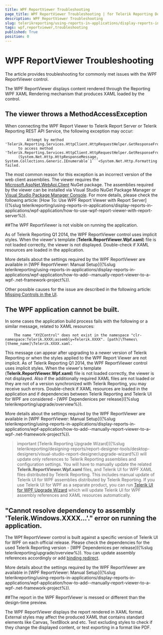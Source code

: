 ```yaml
---
title: WPF ReportViewer Troubleshooting
page_title: WPF ReportViewer Troubleshooting | for Telerik Reporting Documentation
description: WPF ReportViewer Troubleshooting
slug: telerikreporting/using-reports-in-applications/display-reports-in-applications/wpf-application/troubleshooting/wpf-reportviewer-troubleshooting
tags: wpf,reportviewer,troubleshooting
published: True
position: 0
---
```


# WPF ReportViewer Troubleshooting



The article provides troubleshooting for commonly met issues with the WPF ReportViewer control.

The WPF ReportViewer displays content rendered through the Reporting WPF XAML Rendering mechanism that produces XAML loaded by the control.       

##        The viewer throws a MethodAccessException
      

When connecting the WPF Report Viewer to Telerik Report Server or Telerik Reporting REST API Service, the following exception may occur:         

	          Attempt by method 'Telerik.Reporting.Services.HttpClient.HttpRequestHelper.GetResponseFromPost(System.Net.Http.HttpResponseMessage)'
          to access method 'Telerik.Reporting.Services.HttpClient.HttpRequestHelper.GetResponseFromPost```<T>```
          (System.Net.Http.HttpResponseMessage, System.Collections.Generic.IEnumerable`1```<System.Net.Http.Formatting.MediaTypeFormatter>```)' failed.
        



The most common reason for this exception is an incorrect version of the web client assemblies. The viewer requires the           [Microsoft.AspNet.WebApi.Client](https://www.nuget.org/packages/Microsoft.AspNet.WebApi.Client/4.0.30506)           NuGet package. The assemblies required by the viewer can be installed via Visual Studio NuGet Package Manager or           [Visual Studio Package Manager Console](https://docs.nuget.org/consume/package-manager-console).           For more details, please check the following article:            [How To: Use WPF Report Viewer with Report Server]({%slug telerikreporting/using-reports-in-applications/display-reports-in-applications/wpf-application/how-to-use-wpf-report-viewer-with-report-server%}).         

##The WPF ReportViewer is not visible on running the application.

As of Telerik Reporting Q1 2014, the WPF ReportViewer control uses implicit styles.           When the viewer's template (__Telerik.ReportViewer.Wpf.xaml__) file is not loaded correctly, the viewer            is not displayed.           Double-check if XAML resources are loaded in the application.         

More details about the settings required by the WPF ReportViewer are available in            [WPF ReportViewer: Manual Setup]({%slug telerikreporting/using-reports-in-applications/display-reports-in-applications/wpf-application/how-to-add--manually-report-viewer-to-a-wpf-.net-framework-project%}).         

Other possible causes for the issue are described in the following article:           [Missing Controls in the UI](https://docs.telerik.com/devtools/wpf/common-information/troubleshooting/invisible-controls).         

##        The WPF application cannot be built.
      

In some cases the application build process fails with the following or a similar message, related to XAML resources:         

	                  
        The name "XYZControl" does not exist in the namespace "clr-namespace:Telerik.XXXX;assembly=Telerik.XXXX". [path]\Themes\[theme_name]\Telerik.XXXX.xaml.
        



This message can appear after upgrading to a newer version of Telerik Reporting or when the styles applied to the WPF Report Viewer are not implicit.           As of Telerik Reporting Q1 2014, the WPF ReportViewer control uses implicit styles.           When the viewer's template (__Telerik.ReportViewer.Wpf.xaml__) file is not loaded correctly, the viewer is not displayed.           Also if the additionally required XAML files are not loaded or they are not of a version synchronized with Telerik Reporting, you may receive such errors.           Double-check if XAML resources are loaded in the application and if dependencies between Telerik Reporting and Telerik UI for WPF are considered           - [WPF Dependenices per release]({%slug telerikreporting/upgrade/overview%}).         

More details about the settings required by the WPF ReportViewer are available in [WPF ReportViewer: Manual Setup]({%slug telerikreporting/using-reports-in-applications/display-reports-in-applications/wpf-application/how-to-add--manually-report-viewer-to-a-wpf-.net-framework-project%}).         

>important [Telerik Reporting Upgrade Wizard]({%slug telerikreporting/designing-reports/report-designer-tools/desktop-designers/visual-studio-report-designer/upgrade-wizard%}) will update only references to Telerik Reporting assemblies and configuration settings.             You will have to manually update the related  __Telerik.ReportViewer.Wpf.xaml__  files, and Telerik UI             for WPF XAML files distributed by Telerik Reporting. This includes manual update of Telerik UI for WPF assemblies distributed by Telerik Reporting.           If you use Telerik UI for WPF as a separate product, you can run [Telerik UI for WPF Upgrade Wizard](http://docs.telerik.com/devtools/wpf/visual-studio-extensions/for-wpf-vs-extensions-upgrading) which will update Telerik UI for WPF assembly references and XAML resources automatically.           


##        "Cannot resolve dependency to assembly 'Telerik.Windows.XXXX...'." error on running the application.
      

The WPf ReportViewer control is built against a specific version of Telerik UI for WPF on each official release. Please check the dependencies           for the used Telerik Reporting version - [WPF Dependenices per release]({%slug telerikreporting/upgrade/overview%}). You can           update assembly references accordingly or add [binding redirect](http://msdn.microsoft.com/en-us/library/eftw1fys(v=vs.110).aspx).         

More details about the settings required by the WPF ReportViewer are available in [WPF ReportViewer: Manual Setup]({%slug telerikreporting/using-reports-in-applications/display-reports-in-applications/wpf-application/how-to-add--manually-report-viewer-to-a-wpf-.net-framework-project%}).         

##The report in the WPF ReportViewer is messed or different than the design-time preview.

The WPF ReportViewer displays the report rendered in XAML format. External styles may affect the produced XAML that contains standard elements like Canvas, TextBlock and etc.           Test excluding styles to check if they change the displayed content, or test exporting in a format like PDF.         
